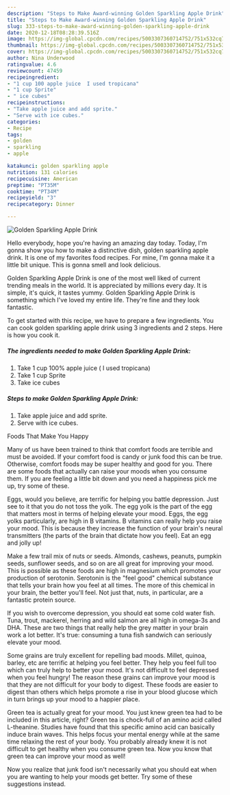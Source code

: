 ```yaml
---
description: "Steps to Make Award-winning Golden Sparkling Apple Drink"
title: "Steps to Make Award-winning Golden Sparkling Apple Drink"
slug: 333-steps-to-make-award-winning-golden-sparkling-apple-drink
date: 2020-12-18T08:28:39.516Z
image: https://img-global.cpcdn.com/recipes/5003307360714752/751x532cq70/golden-sparkling-apple-drink-recipe-main-photo.jpg
thumbnail: https://img-global.cpcdn.com/recipes/5003307360714752/751x532cq70/golden-sparkling-apple-drink-recipe-main-photo.jpg
cover: https://img-global.cpcdn.com/recipes/5003307360714752/751x532cq70/golden-sparkling-apple-drink-recipe-main-photo.jpg
author: Nina Underwood
ratingvalue: 4.6
reviewcount: 47459
recipeingredient:
- "1 cup 100 apple juice  I used tropicana"
- "1 cup Sprite"
- " ice cubes"
recipeinstructions:
- "Take apple juice and add sprite."
- "Serve with ice cubes."
categories:
- Recipe
tags:
- golden
- sparkling
- apple

katakunci: golden sparkling apple 
nutrition: 131 calories
recipecuisine: American
preptime: "PT35M"
cooktime: "PT34M"
recipeyield: "3"
recipecategory: Dinner

---
```



![Golden Sparkling Apple Drink](https://img-global.cpcdn.com/recipes/5003307360714752/751x532cq70/golden-sparkling-apple-drink-recipe-main-photo.jpg)

Hello everybody, hope you're having an amazing day today. Today, I'm gonna show you how to make a distinctive dish, golden sparkling apple drink. It is one of my favorites food recipes. For mine, I'm gonna make it a little bit unique. This is gonna smell and look delicious.



Golden Sparkling Apple Drink is one of the most well liked of current trending meals in the world. It is appreciated by millions every day. It is simple, it's quick, it tastes yummy. Golden Sparkling Apple Drink is something which I've loved my entire life. They're fine and they look fantastic.


To get started with this recipe, we have to prepare a few ingredients. You can cook golden sparkling apple drink using 3 ingredients and 2 steps. Here is how you cook it.

<!--inarticleads1-->

##### The ingredients needed to make Golden Sparkling Apple Drink:

1. Take 1 cup 100% apple juice ( I used tropicana)
1. Take 1 cup Sprite
1. Take  ice cubes




<!--inarticleads2-->

##### Steps to make Golden Sparkling Apple Drink:

1. Take apple juice and add sprite.
1. Serve with ice cubes.




Foods That Make You Happy


Many of us have been trained to think that comfort foods are terrible and must be avoided. If your comfort food is candy or junk food this can be true. Otherwise, comfort foods may be super healthy and good for you. There are some foods that actually can raise your moods when you consume them. If you are feeling a little bit down and you need a happiness pick me up, try some of these.

Eggs, would you believe, are terrific for helping you battle depression. Just see to it that you do not toss the yolk. The egg yolk is the part of the egg that matters most in terms of helping elevate your mood. Eggs, the egg yolks particularly, are high in B vitamins. B vitamins can really help you raise your mood. This is because they increase the function of your brain's neural transmitters (the parts of the brain that dictate how you feel). Eat an egg and jolly up!

Make a few trail mix of nuts or seeds. Almonds, cashews, peanuts, pumpkin seeds, sunflower seeds, and so on are all great for improving your mood. This is possible as these foods are high in magnesium which promotes your production of serotonin. Serotonin is the "feel good" chemical substance that tells your brain how you feel at all times. The more of this chemical in your brain, the better you'll feel. Not just that, nuts, in particular, are a fantastic protein source.

If you wish to overcome depression, you should eat some cold water fish. Tuna, trout, mackerel, herring and wild salmon are all high in omega-3s and DHA. These are two things that really help the grey matter in your brain work a lot better. It's true: consuming a tuna fish sandwich can seriously elevate your mood. 

Some grains are truly excellent for repelling bad moods. Millet, quinoa, barley, etc are terrific at helping you feel better. They help you feel full too which can truly help to better your mood. It's not difficult to feel depressed when you feel hungry! The reason these grains can improve your mood is that they are not difficult for your body to digest. These foods are easier to digest than others which helps promote a rise in your blood glucose which in turn brings up your mood to a happier place.

Green tea is actually great for your mood. You just knew green tea had to be included in this article, right? Green tea is chock-full of an amino acid called L-theanine. Studies have found that this specific amino acid can basically induce brain waves. This helps focus your mental energy while at the same time relaxing the rest of your body. You probably already knew it is not difficult to get healthy when you consume green tea. Now you know that green tea can improve your mood as well!

Now you realize that junk food isn't necessarily what you should eat when you are wanting to help your moods get better. Try  some  of  these  suggestions  instead.

